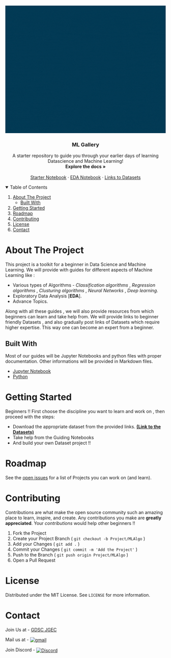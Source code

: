 <!-- PROJECT LOGO -->

<p align="center">
  <a href="https://github.com/gdscjgec/ML-Gallery">
    <img src="https://github.com/gdscjgec/ML-Gallery/blob/main/Assets/ML%20Gallery%20Logo.gif" alt="Logo" width="600" height="400">
  </a>
</p>

<h3 align="center">ML Gallery</h3>

  <p align="center">
    A starter repository to guide you through your earlier days of learning Datascience and Machine Learning!
    <br />
    <strong>Explore the docs »</strong>
    <br />
    <br />
    <a href="https://github.com/gdscjgec/ML-Gallery/blob/main/Starter_Notebook.ipynb">Starter Notebook</a>
    ·
    <a href="https://github.com/gdscjgec/ML-Gallery/blob/main/Classification/wine_quality_tasting.ipynb">EDA Notebook</a>
    ·
    <a href="https://github.com/gdscjgec/ML-Gallery/blob/main/Datasets.md">Links to Datasets</a>
  </p>
</p>

<!-- TABLE OF CONTENTS -->
<details open="open">
  <summary>Table of Contents</summary>
  <ol>
    <li>
      <a href="#about-the-project">About The Project</a>
      <ul>
        <li><a href="#built-with">Built With</a></li>
      </ul>
    </li>
    <li>
      <a href="#getting-started">Getting Started</a>
    </li>
    <li><a href="#roadmap">Roadmap</a></li>
    <li><a href="#contributing">Contributing</a></li>
    <li><a href="#license">License</a></li>
    <li><a href="#contact">Contact</a></li>
  </ol>
</details>

<!-- ABOUT THE PROJECT -->

# About The Project

This project is a toolkit for a beginner in Data Science and Machine Learning. We will provide with guides for different aspects of Machine Learning like :
* Various types of Algorithms - *Classification algorithms* , *Regression algorithms* , *Clusturing algorithms* , *Neural Networks* , *Deep learning*.
* Exploratory Data Analysis [**EDA**].
* Advance Topics. 

Along with all these guides , we will also provide resources from which beginners can learn and take help from. We will provide links to beginner friendly Datasets , and also gradually post links of Datasets which require higher expertise. This way one can become an expert from a beginner. 

## Built With

Most of our guides will be Jupyter Notebooks and python files with proper documentation. Other informations will be provided in Markdown files. 
- [Jupyter Notebook](https://jupyter.org/)
- [Python](https://www.python.org/)

<!-- GETTING STARTED -->

# Getting Started

Beginners !! First choose the discipline you want to learn and work on , then proceed with the steps:
  * Download the appropriate dataset from the provided links. <a href=""><strong>(Link to the Datasets)</strong></a>
  * Take help from the Guiding Notebooks 
  * And build your own Dataset project !!

# Roadmap

See the [open issues](https://github.com/gdscjgec) for a list of Projects you can work on (and learn).

<!-- CONTRIBUTING -->

# Contributing

Contributions are what make the open source community such an amazing place to learn, inspire, and create. Any contributions you make are **greatly appreciated**. Your *contributions* would help other beginners !! 

1. Fork the Project
2. Create your Project Branch ( `git checkout -b Project/MLAlgo` )
3. Add your Changes ( `git add .` )
4. Commit your Changes ( `git commit -m 'Add the Project'` )
5. Push to the Branch ( `git push origin Project/MLAlgo` )
6. Open a Pull Request

<!-- LICENSE -->

# License

Distributed under the MIT License. See `LICENSE` for more information.

<!-- CONTACT -->

# Contact

Join Us at  - [GDSC JGEC](https://gdsc.community.dev/jalpaiguri-government-engineering-college-jalpaiguri/)

Mail us at    -  [<img src='https://cdn.jsdelivr.net/npm/simple-icons@3.0.1/icons/gmail.svg' alt='gmail' height='40' align=center>](mailto:gdsc@jgec.ac.in)
<p> </p>

Join Discord  -  [<img src='https://cdn.jsdelivr.net/npm/simple-icons@3.0.1/icons/discord.svg' alt='Discord' height='40' align=center>](https://discord.gg/kTHMgAgmvf)
